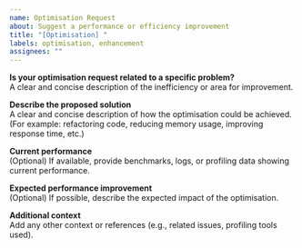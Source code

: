 ```yaml
---
name: Optimisation Request
about: Suggest a performance or efficiency improvement
title: "[Optimisation] "
labels: optimisation, enhancement
assignees: ""
---
```


**Is your optimisation request related to a specific problem?**  
A clear and concise description of the inefficiency or area for improvement.

**Describe the proposed solution**  
A clear and concise description of how the optimisation could be achieved.  
(For example: refactoring code, reducing memory usage, improving response time, etc.)

**Current performance**  
(Optional) If available, provide benchmarks, logs, or profiling data showing current performance.

**Expected performance improvement**  
(Optional) If possible, describe the expected impact of the optimisation.

**Additional context**  
Add any other context or references (e.g., related issues, profiling tools used).
